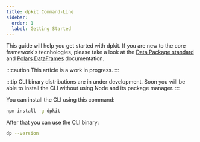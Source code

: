 ```yaml
---
title: dpkit Command-Line
sidebar:
  order: 1
  label: Getting Started
---
```


This guide will help you get started with dpkit. If you are new to the core framework's tecnhologies, please take a look at the [Data Package standard](https://datapackage.org/) and [Polars DataFrames](https://pola.rs/) documentation.

:::caution
This article is a work in progress.
:::

:::tip
CLI binary distributions are in under development. Soon you will be able to install the CLI without using Node and its package manager.
:::

You can install the CLI using this command:

```bash
npm install -g dpkit
```

After that you can use the CLI binary:

```bash
dp --version
```
